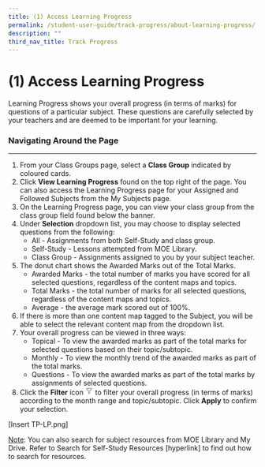 ```yaml
---
title: (1) Access Learning Progress
permalink: /student-user-guide/track-progress/about-learning-progress/
description: ""
third_nav_title: Track Progress
---
```

<h1 id="-1-access-learning-progress">(1) Access Learning Progress</h1>
<p>Learning Progress shows your overall progress (in terms of marks) for questions of a particular subject. These questions are carefully selected by your teachers and are deemed to be important for your learning.</p>
<h3 id="navigating-around-the-page">Navigating Around the Page</h3>
<hr>
<ol>
<li>From your Class Groups page, select a <strong>Class Group</strong> indicated by coloured cards.</li>
<li>Click <strong>View Learning Progress</strong> found on the top right of the page. You can also access the Learning Progress page for your Assigned and Followed Subjects from the My Subjects page.</li>
<li>On the Learning Progress page, you can view your class group from the class group field found below the banner.</li>
<li>Under <strong>Selection</strong> dropdown list, you may choose to display selected questions from the following:<ul>
<li>All - Assignments from both Self-Study and class group.</li>
<li>Self-Study - Lessons attempted from MOE Library.</li>
<li>Class Group - Assignments assigned to you by your subject teacher.</li>
</ul>
</li>
<li>The donut chart shows the Awarded Marks out of the Total Marks.<ul>
<li>Awarded Marks - the total number of marks you have scored for all selected questions, regardless of the content maps and topics.</li>
<li>Total Marks - the total number of marks for all selected questions, regardless of the content maps and topics.</li>
<li>Average - the average mark scored out of 100%.</li>
</ul>
</li>
<li>If there is more than one content map tagged to the Subject, you will be able to select the relevant content map from the dropdown list.</li>
<li>Your overall progress can be viewed in three ways:<ul>
<li>Topical - To view the awarded marks as part of the total marks for selected questions based on their topic/subtopic.</li>
<li>Monthly - To view the monthly trend of the awarded marks as part of the total marks.</li>
<li>Questions - To view the awarded marks as part of the total marks by assignments of selected questions.</li>
</ul>
</li>
<li>Click the <strong>Filter</strong> icon <img style="width:1rem; display: inline;" src="/images/Icons/Filter24.svg"> to filter your overall progress (in terms of marks) according to the month range and topic/subtopic. Click <strong>Apply</strong> to confirm your selection.</li>
</ol>
<p>[Insert TP-LP.png]</p>
<p><u>Note</u>: You can also search for subject resources from MOE Library and My Drive. Refer to Search for Self-Study Resources [hyperlink] to find out how to search for resources.</p>